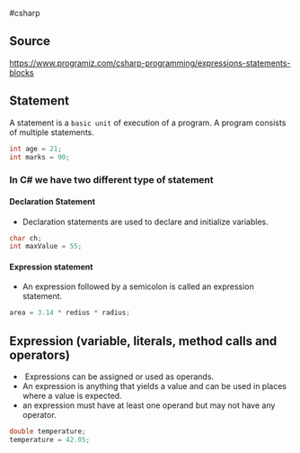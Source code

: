 #csharp 

## Source
https://www.programiz.com/csharp-programming/expressions-statements-blocks

## Statement
A statement is a `basic unit` of execution of a program. A program consists of multiple statements.
```csharp
int age = 21;
int marks = 90;
```
### In C# we have two different type of statement
#### Declaration Statement
- Declaration statements are used to declare and initialize variables.
```csharp
char ch;
int maxValue = 55;
```
#### Expression statement
- An expression followed by a semicolon is called an expression statement.
```csharp
area = 3.14 * redius * radius;
```
## Expression (variable, literals, method calls and operators)
-  Expressions can be assigned or used as operands.
-  An expression is anything that yields a value and can be used in places where a value is expected.
- an expression must have at least one operand but may not have any operator.
```csharp
double temperature;
temperature = 42.05;
```


